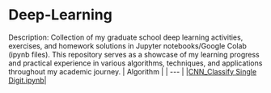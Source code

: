 # Deep-Learning
Description: Collection of my graduate school deep learning activities, exercises, and homework solutions in Jupyter notebooks/Google Colab (ipynb files). This repository serves as a showcase of my learning progress and practical experience in various  algorithms, techniques, and applications throughout my academic journey.
| Algorithm | 
| --- |
|[CNN_Classify Single Digit.ipynb](https://github.com/cyesha/Deep-Learning/blob/main/CNN_Classify%20Single%20Digit.ipynb)|
